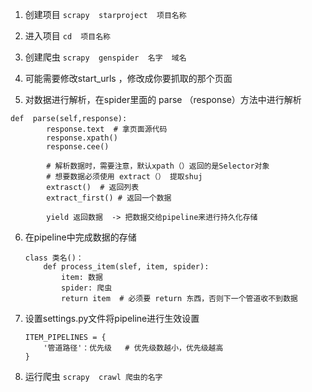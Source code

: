 1. 创建项目
	`scrapy  starproject  项目名称`

2. 进入项目
	`cd  项目名称`

3. 创建爬虫
	`scrapy  genspider  名字  域名`

4. 可能需要修改start_urls ，修改成你要抓取的那个页面

5. 对数据进行解析，在spider里面的 parse （response）方法中进行解析
```
def  parse(self,response):
		response.text  # 拿页面源代码
		response.xpath()
		response.cee()

		# 解析数据时，需要注意，默认xpath（）返回的是Selector对象
		# 想要数据必须使用 extract（） 提取shuj
		extrasct()  # 返回列表
		extract_first() # 返回一个数据

		yield 返回数据  -> 把数据交给pipeline来进行持久化存储
```

6. 在pipeline中完成数据的存储
	```
	class 类名()：
		def process_item(slef, item, spider):
			item: 数据
			spider: 爬虫
			return item  # 必须要 return 东西，否则下一个管道收不到数据
	
	```

7. 设置settings.py文件将pipeline进行生效设置
	```
	ITEM_PIPELINES = {
		'管道路径'：优先级   # 优先级数越小，优先级越高
	}
	```

8. 运行爬虫
	`scrapy  crawl 爬虫的名字`
	